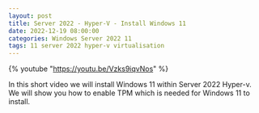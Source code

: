 ```yaml
---
layout: post
title: Server 2022 - Hyper-V - Install Windows 11
date: 2022-12-19 08:00:00
categories: Windows Server 2022 11
tags: 11 server 2022 hyper-v virtualisation
---
```


{% youtube "https://youtu.be/Vzks9iqvNos" %}

In this short video we will install Windows 11 within Server 2022 Hyper-v.
We will show you how to enable TPM which is needed for Windows 11 to install.



